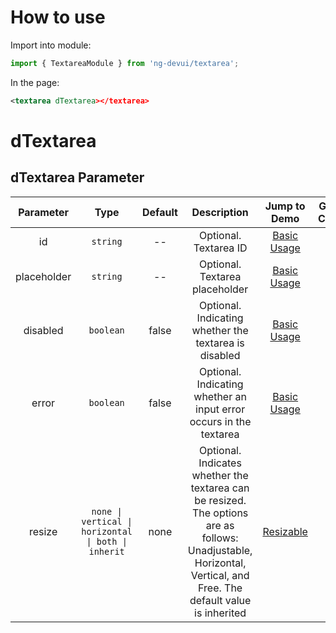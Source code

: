 # How to use

Import into module:

```ts
import { TextareaModule } from 'ng-devui/textarea';
```

In the page:

```xml
<textarea dTextarea></textarea>
```
# dTextarea
## dTextarea Parameter

|  Parameter  |          Type         |           Default           |          Description          |         Jump to Demo         |Global Config| 
| :----------------: | :---------: | :-----------------------------------------: | :---: | :----------------------------------------------------------------------------------: | --------------------------------------------- |
| id          |                        `string`                            |    --    | Optional. Textarea ID |  [Basic Usage](demo#basic-usage) |
| placeholder |                        `string`                            |    --    | Optional. Textarea placeholder | [Basic Usage](demo#basic-usage) |
|   disabled  |                        `boolean`                           |   false  | Optional. Indicating whether the textarea is disabled | [Basic Usage](demo#basic-usage) |
|    error    |                        `boolean`                           |   false  | Optional. Indicating whether an input error occurs in the textarea | [Basic Usage](demo#basic-usage) |
|   resize    |     `none \| vertical \| horizontal \| both \| inherit`    |   none   | Optional. Indicates whether the textarea can be resized. The options are as follows: Unadjustable, Horizontal, Vertical, and Free. The default value is inherited | [Resizable](demo#resize) |
